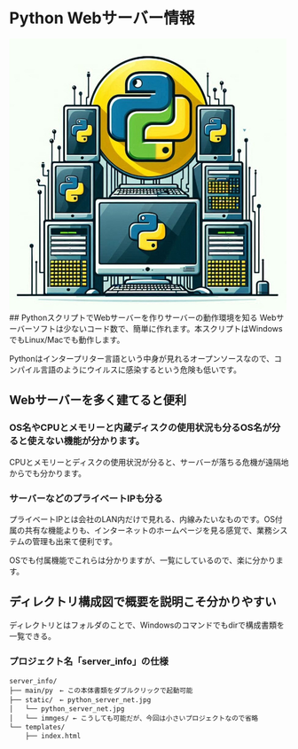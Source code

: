 # Python Webサーバー情報
<img src="./static/python_server_net.jpg">
## PythonスクリプトでWebサーバーを作りサーバーの動作環境を知る
Webサーバーソフトは少ないコード数で、簡単に作れます。本スクリプトはWindowsでもLinux/Macでも動作します。  

Pythonはインタープリター言語という中身が見れるオープンソースなので、コンパイル言語のようにウイルスに感染するという危険も低いです。

## Webサーバーを多く建てると便利
### OS名やCPUとメモリーと内蔵ディスクの使用状況も分るOS名が分ると使えない機能が分かります。  
CPUとメモリーとディスクの使用状況が分ると、サーバーが落ちる危機が遠隔地からでも分かります。  

### サーバーなどのプライベートIPも分る  
プライベートIPとは会社のLAN内だけで見れる、内線みたいなものです。OS付属の共有な機能よりも、インターネットのホームページを見る感覚で、業務システムの管理も出来て便利です。  

OSでも付属機能でこれらは分かりますが、一覧にしているので、楽に分かります。

## ディレクトリ構成図で概要を説明こそ分かりやすい
ディレクトリとはフォルダのことで、Windowsのコマンドでもdirで構成書類を一覧できる。

### プロジェクト名「server_info」の仕様
~~~
server_info/
├── main/py　← この本体書類をダブルクリックで起動可能
├── static/　← python_server_net.jpg
│   └── python_server_net.jpg
│   └── immges/ ← こうしても可能だが、今回は小さいプロジェクトなので省略
└── templates/
    ├── index.html
~~~
